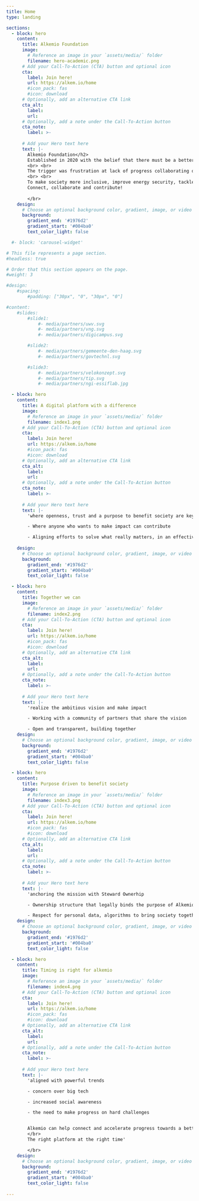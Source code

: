 ```yaml
---
title: Home
type: landing

sections:
  - block: hero
    content:
      title: Alkemio Foundation
      image:
        # Reference an image in your `assets/media/` folder
        filename: hero-academic.png
      # Add your Call-To-Action (CTA) button and optional icon
      cta:
        label: Join here!
        url: https://alkem.io/home
        #icon_pack: fas
        #icon: download
      # Optionally, add an alternative CTA link
      cta_alt:
        label: 
        url: 
      # Optionally, add a note under the Call-To-Action button
      cta_note:
        label: >-
       
      # Add your Hero text here
      text: |-
        Alkemio Foundation</h2>
        Established in 2020 with the belief that there must be a better and faster way of working together to make progress! 
        <br> <br>
        The trigger was frustration at lack of progress collaborating on COVID-related challenges, but also recognizing the many fast-moving challenges in our lives.
        <br> <br>
        To make society more inclusive, improve energy security, tackle the cost of living crises and the impact of AI on our jobs and education, and many more.  <br> <br>
        Connect, collaborate and contribute!
        
        </br>
    design:
      # Choose an optional background color, gradient, image, or video
      background:
        gradient_end: '#1976d2'
        gradient_start: '#004ba0'
        text_color_light: false

  #- block: 'carousel-widget'

# This file represents a page section.
#headless: true

# Order that this section appears on the page.
#weight: 3

#design:
    #spacing:
        #padding: ["30px", "0", "30px", "0"]

#content:
    #slides:
        #slide1:
            #- media/partners/uwv.svg
            #- media/partners/vng.svg
            #- media/partners/digicampus.svg

        #slide2:
            #- media/partners/gemeente-den-haag.svg
            #- media/partners/govtechnl.svg

        #slide3:
            #- media/partners/velokonzept.svg   
            #- media/partners/tip.svg
            #- media/partners/ngi-essiflab.jpg

  - block: hero
    content:
      title: A digital platform with a difference
      image:
        # Reference an image in your `assets/media/` folder
        filename: index1.png
      # Add your Call-To-Action (CTA) button and optional icon
      cta:
        label: Join here!
        url: https://alkem.io/home
        #icon_pack: fas
        #icon: download
      # Optionally, add an alternative CTA link
      cta_alt:
        label: 
        url: 
      # Optionally, add a note under the Call-To-Action button
      cta_note:
        label: >-
       
      # Add your Hero text here
      text: |-
        'where openness, trust and a purpose to benefit society are key values

        - Where anyone who wants to make impact can contribute

        - Aligning efforts to solve what really matters, in an effective and scalable way
 
    design:
      # Choose an optional background color, gradient, image, or video
      background:
        gradient_end: '#1976d2'
        gradient_start: '#004ba0'
        text_color_light: false

  - block: hero
    content:
      title: Together we can
      image:
        # Reference an image in your `assets/media/` folder
        filename: index2.png
      # Add your Call-To-Action (CTA) button and optional icon
      cta:
        label: Join here!
        url: https://alkem.io/home
        #icon_pack: fas
        #icon: download
      # Optionally, add an alternative CTA link
      cta_alt:
        label: 
        url: 
      # Optionally, add a note under the Call-To-Action button
      cta_note:
        label: >-
       
      # Add your Hero text here
      text: |-
        'realize the ambitious vision and make impact  

        - Working with a community of partners that share the vision

        - Open and transparent, building together  
    design:
      # Choose an optional background color, gradient, image, or video
      background:
        gradient_end: '#1976d2'
        gradient_start: '#004ba0'
        text_color_light: false

  - block: hero
    content:
      title: Purpose driven to benefit society
      image:
        # Reference an image in your `assets/media/` folder
        filename: index3.png
      # Add your Call-To-Action (CTA) button and optional icon
      cta:
        label: Join here!
        url: https://alkem.io/home
        #icon_pack: fas
        #icon: download
      # Optionally, add an alternative CTA link
      cta_alt:
        label: 
        url: 
      # Optionally, add a note under the Call-To-Action button
      cta_note:
        label: >-
       
      # Add your Hero text here
      text: |-
        'anchoring the mission with Steward Ownerhip

        - Ownership structure that legally binds the purpose of Alkemio to benefit society

        - Respect for personal data, algorithms to bring society together, open and transparent ways of working together    
    design:
      # Choose an optional background color, gradient, image, or video
      background:
        gradient_end: '#1976d2'
        gradient_start: '#004ba0'
        text_color_light: false

  - block: hero
    content:
      title: Timing is right for alkemio
      image:
        # Reference an image in your `assets/media/` folder
        filename: index4.png
      # Add your Call-To-Action (CTA) button and optional icon
      cta:
        label: Join here!
        url: https://alkem.io/home
        #icon_pack: fas
        #icon: download
      # Optionally, add an alternative CTA link
      cta_alt:
        label: 
        url: 
      # Optionally, add a note under the Call-To-Action button
      cta_note:
        label: >-
       
      # Add your Hero text here
      text: |-
        'aligned with powerful trends

        - concern over big tech 

        - increased social awareness

        - the need to make progress on hard challenges 


        Alkemio can help connect and accelerate progress towards a better and fairer society 
        </br>
        The right platform at the right time'

        </br>
    design:
      # Choose an optional background color, gradient, image, or video
      background:
        gradient_end: '#1976d2'
        gradient_start: '#004ba0'
        text_color_light: false
            
---
```


